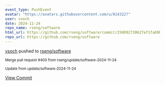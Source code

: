 ```yaml
---
event_type: PushEvent
avatar: "https://avatars.githubusercontent.com/u/814322?"
user: vsoch
date: 2024-11-24
repo_name: rseng/software
html_url: https://github.com/rseng/software/commit/250092730627af1fa69b7ae060583139c8f501d7
repo_url: https://github.com/rseng/software
---
```


<a href='https://github.com/vsoch' target='_blank'>vsoch</a> pushed to <a href='https://github.com/rseng/software' target='_blank'>rseng/software</a>

<small>Merge pull request #400 from rseng/update/software-2024-11-24

Update from update/software-2024-11-24</small>

<a href='https://github.com/rseng/software/commit/250092730627af1fa69b7ae060583139c8f501d7' target='_blank'>View Commit</a>